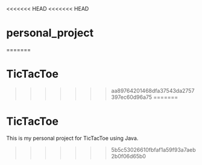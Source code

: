 <<<<<<< HEAD
<<<<<<< HEAD
# personal_project
=======
# TicTacToe
>>>>>>> aa89764201468dfa37543da2757397ec60d96a75
=======
# TicTacToe
This is my personal project for TicTacToe using Java.

>>>>>>> 5b5c53026610fbfaf1a59f93a7aeb2b0f06d65b0
